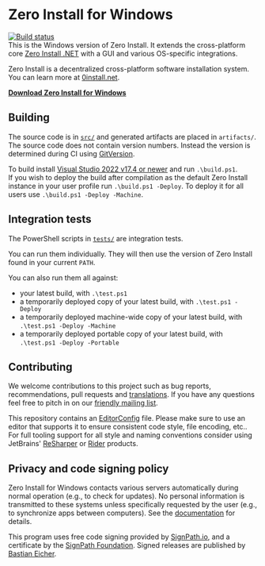 # Zero Install for Windows

[![Build status](https://img.shields.io/appveyor/ci/0install/0install-win.svg)](https://ci.appveyor.com/project/0install/0install-win)  
This is the Windows version of Zero Install. It extends the cross-platform core [Zero Install .NET](https://github.com/0install/0install-dotnet) with a GUI and various OS-specific integrations.

Zero Install is a decentralized cross-platform software installation system. You can learn more at [0install.net](https://0install.net/).

**[Download Zero Install for Windows](https://get.0install.net/#windows)**

## Building

The source code is in [`src/`](src/) and generated artifacts are placed in `artifacts/`.  
The source code does not contain version numbers. Instead the version is determined during CI using [GitVersion](https://gitversion.net/).

To build install [Visual Studio 2022 v17.4 or newer](https://www.visualstudio.com/downloads/) and run `.\build.ps1`.  
If you wish to deploy the build after compilation as the default Zero Install instance in your user profile run `.\build.ps1 -Deploy`. To deploy it for all users use `.\build.ps1 -Deploy -Machine`.

## Integration tests

The PowerShell scripts in [`tests/`](tests/) are integration tests.

You can run them individually. They will then use the version of Zero Install found in your current `PATH`.

You can also run them all against:
- your latest build, with `.\test.ps1`
- a temporarily deployed copy of your latest build, with `.\test.ps1 -Deploy`
- a temporarily deployed machine-wide copy of your latest build, with `.\test.ps1 -Deploy -Machine`
- a temporarily deployed portable copy of your latest build, with `.\test.ps1 -Deploy -Portable`

## Contributing

We welcome contributions to this project such as bug reports, recommendations, pull requests and [translations](https://www.transifex.com/eicher/0install-win/). If you have any questions feel free to pitch in on our [friendly mailing list](https://0install.net/support.html#lists).

This repository contains an [EditorConfig](http://editorconfig.org/) file. Please make sure to use an editor that supports it to ensure consistent code style, file encoding, etc.. For full tooling support for all style and naming conventions consider using JetBrains' [ReSharper](https://www.jetbrains.com/resharper/) or [Rider](https://www.jetbrains.com/rider/) products.

## Privacy and code signing policy

Zero Install for Windows contacts various servers automatically during normal operation (e.g., to check for updates). No personal information is transmitted to these systems unless specifically requested by the user (e.g., to synchronize apps between computers). See the [documentation](https://docs.0install.net/details/servers/) for details.

This program uses free code signing provided by [SignPath.io](https://signpath.io?utm_source=foundation&utm_medium=github&utm_campaign=0install), and a certificate by the [SignPath Foundation](https://signpath.org?utm_source=foundation&utm_medium=github&utm_campaign=0install). Signed releases are published by [Bastian Eicher](https://github.com/bastianeicher).
